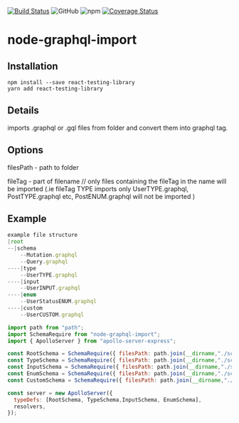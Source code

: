 [![Build Status](https://travis-ci.com/lfilipowicz/node-graphql-import.svg?branch=master)](https://travis-ci.com/lfilipowicz/node-graphql-import)
![GitHub](https://img.shields.io/github/license/mashape/apistatus.svg)
![npm](https://img.shields.io/npm/v/node-graphql-import.svg)
[![Coverage Status](https://coveralls.io/repos/github/lfilipowicz/node-graphql-import/badge.svg?branch=master)](https://coveralls.io/github/lfilipowicz/node-graphql-import?branch=master)

# node-graphql-import

## Installation

```
npm install --save react-testing-library
yarn add react-testing-library
```

## Details

imports .graphql or .gql files from folder and convert them into graphql tag.

## Options

filesPath - path to folder

fileTag - part of filename // only files containing the fileTag in the name will be imported (.ie fileTag TYPE imports only UserTYPE.graphql, PostTYPE.graphql etc, PostENUM.graphql will not be imported )

## Example

```javascript
example file structure
|root
--|schema
    --Mutation.graphql
    --Query.graphql
----|type
    --UserTYPE.graphql
----|input
    --UserINPUT.graphql
----|enum
    --UserStatusENUM.graphql
----|custom
    --UserCUSTOM.graphql
```

```javascript
import path from "path";
import SchemaRequire from "node-graphql-import";
import { ApolloServer } from "apollo-server-express";

const RootSchema = SchemaRequire({ filesPath: path.join(__dirname,"./schema") });
const TypeSchema = SchemaRequire({ filesPath: path.join(__dirname,"./schema/type") });
const InputSchema = SchemaRequire({ filesPath: path.join(__dirname,"./schema/input") });
const EnumSchema = SchemaRequire({ filesPath: path.join(__dirname,"./schema/enum") });
const CustomSchema = SchemaRequire({ filesPath: path.join(__dirname,"./schema/custom"), "CUSTOM"});

const server = new ApolloServer({
  typeDefs: [RootSchema, TypeSchema,InputSchema, EnumSchema],
  resolvers,
});
```
